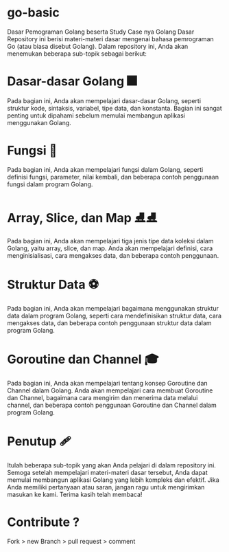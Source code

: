 # go-basic
Dasar Pemograman Golang beserta  Study Case nya
Golang Dasar
Repository ini berisi materi-materi dasar mengenai bahasa pemrograman Go (atau biasa disebut Golang). Dalam repository ini, Anda akan menemukan beberapa sub-topik sebagai berikut:


# Dasar-dasar Golang 🎆
Pada bagian ini, Anda akan mempelajari dasar-dasar Golang, seperti struktur kode, sintaksis, variabel, tipe data, dan konstanta. Bagian ini sangat penting untuk dipahami sebelum memulai membangun aplikasi menggunakan Golang.

# Fungsi 🎡
Pada bagian ini, Anda akan mempelajari fungsi dalam Golang, seperti definisi fungsi, parameter, nilai kembali, dan beberapa contoh penggunaan fungsi dalam program Golang.

# Array, Slice, dan Map ⛸⛸
Pada bagian ini, Anda akan mempelajari tiga jenis tipe data koleksi dalam Golang, yaitu array, slice, dan map. Anda akan mempelajari definisi, cara menginisialisasi, cara mengakses data, dan beberapa contoh penggunaan.

# Struktur Data ⚽
Pada bagian ini, Anda akan mempelajari bagaimana menggunakan struktur data dalam program Golang, seperti cara mendefinisikan struktur data, cara mengakses data, dan beberapa contoh penggunaan struktur data dalam program Golang.

# Goroutine dan Channel 🎓
Pada bagian ini, Anda akan mempelajari tentang konsep Goroutine dan Channel dalam Golang. Anda akan mempelajari cara membuat Goroutine dan Channel, bagaimana cara mengirim dan menerima data melalui channel, dan beberapa contoh penggunaan Goroutine dan Channel dalam program Golang.

# Penutup 🩹
Itulah beberapa sub-topik yang akan Anda pelajari di dalam repository ini. Semoga setelah mempelajari materi-materi dasar tersebut, Anda dapat memulai membangun aplikasi Golang yang lebih kompleks dan efektif. Jika Anda memiliki pertanyaan atau saran, jangan ragu untuk mengirimkan masukan ke kami. Terima kasih telah membaca!

# Contribute ?
Fork > new Branch > pull request > comment
